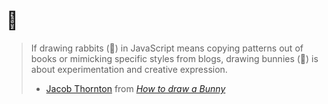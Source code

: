 # 🐰

> If drawing rabbits (🐇) in JavaScript means copying patterns out of books or mimicking
> specific styles from blogs, drawing bunnies (🐰) is about experimentation and creative
> expression.
>
> - [Jacob Thornton](https://github.com/fat) from
>   [_How to draw a Bunny_](https://www.oreilly.com/library/view/beautiful-javascript/9781449371142/ch03.html)

<!-- tags: metappet -->

